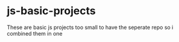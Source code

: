 # js-basic-projects
These are basic js projects too small to have the seperate repo so i combined them in one
